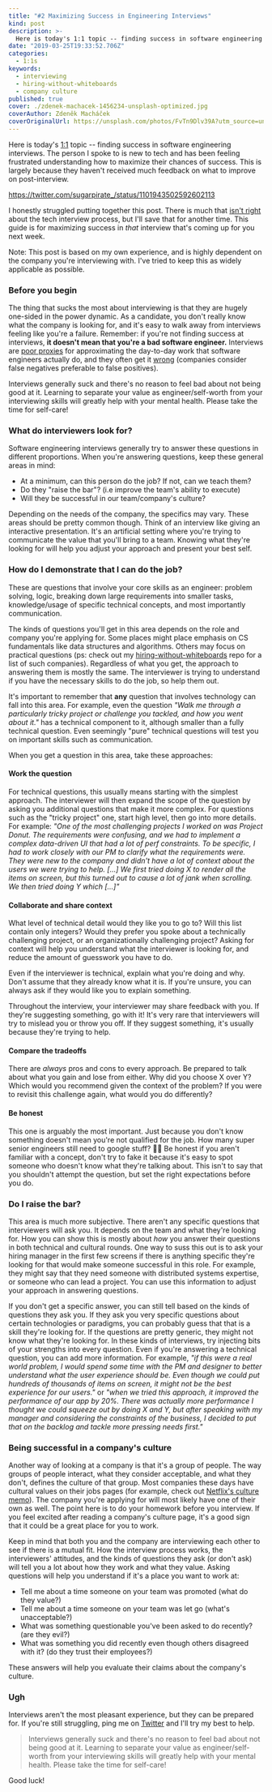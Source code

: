 ```yaml
---
title: "#2 Maximizing Success in Engineering Interviews"
kind: post
description: >-
  Here is today's 1:1 topic -- finding success in software engineering interviews. The person I spoke to is new to tech and has been feeling frustrated understanding how to maximize their chances of success. This is largely because they haven't received much feedback on what to improve on post-interview. There is much that isn't right about the tech interview process, but I'll save that post for another time. This guide is for maximizing success in that interview that's coming up for you next week.
date: "2019-03-25T19:33:52.706Z"
categories:
  - 1:1s
keywords:
  - interviewing
  - hiring-without-whiteboards
  - company culture
published: true
cover: ./zdenek-machacek-1456234-unsplash-optimized.jpg
coverAuthor: Zdeněk Macháček
coverOriginalUrl: https://unsplash.com/photos/FvTn9Dlv39A?utm_source=unsplash&utm_medium=referral&utm_content=creditCopyText
---
```


Here is today's [1:1](https://twitter.com/sugarpirate_/status/1101943502592602113) topic -- finding success in software engineering interviews. The person I spoke to is new to tech and has been feeling frustrated understanding how to maximize their chances of success. This is largely because they haven't received much feedback on what to improve on post-interview.

https://twitter.com/sugarpirate_/status/1101943502592602113

I honestly struggled putting together this post. There is much that [isn't right](https://theoutline.com/post/1166/programmers-are-confessing-their-coding-sins-to-protest-a-broken-job-interview-process?zd=1&zi=c7gde5xr) about the tech interview process, but I'll save that for another time. This guide is for maximizing success in *that* interview that's coming up for you next week.

Note: This post is based on my own experience, and is highly dependent on the company you're interviewing with. I've tried to keep this as widely applicable as possible.

### Before you begin

The thing that sucks the most about interviewing is that they are hugely one-sided in the power dynamic. As a candidate, you don't really know what the company is looking for, and it's easy to walk away from interviews feeling like you're a failure. Remember: if you're not finding success at interviews, **it doesn't mean that you're a bad software engineer.** Interviews are [poor proxies](http://blog.interviewing.io/you-cant-fix-diversity-in-tech-without-fixing-the-technical-interview/) for approximating the day-to-day work that software engineers actually do, and they often get it [wrong](https://rejected.us/) (companies consider false negatives preferable to false positives).

Interviews generally suck and there's no reason to feel bad about not being good at it. Learning to separate your value as engineer/self-worth from your interviewing skills will greatly help with your mental health. Please take the time for self-care!

### What do interviewers look for?

Software engineering interviews generally try to answer these questions in different proportions. When you're answering questions, keep these general areas in mind:

- At a minimum, can this person do the job? If not, can we teach them?
- Do they "raise the bar"? (i.e improve the team's ability to execute)
- Will they be successful in our team/company's culture?

Depending on the needs of the company, the specifics may vary. These areas should be pretty common though. Think of an interview like giving an interactive presentation. It's an artificial setting where you're trying to communicate the value that you'll bring to a team. Knowing what they're looking for will help you adjust your approach and present your best self.

### How do I demonstrate that I can do the job?

These are questions that involve your core skills as an engineer: problem solving, logic, breaking down large requirements into smaller tasks, knowledge/usage of specific technical concepts, and most importantly communication.

The kinds of questions you'll get in this area depends on the role and company you're applying for. Some places might place emphasis on CS fundamentals like data structures and algorithms. Others may focus on practical questions (ps: check out my [hiring-without-whiteboards](https://github.com/poteto/hiring-without-whiteboards) repo for a list of such companies). Regardless of what you get, the approach to answering them is mostly the same. The interviewer is trying to understand if you have the necessary skills to do the job, so help them out.

It's important to remember that **any** question that involves technology can fall into this area. For example, even the question *"Walk me through a particularly tricky project or challenge you tackled, and how you went about it."* has a technical component to it, although smaller than a fully technical question. Even seemingly "pure" technical questions will test you on important skills such as communication.

When you get a question in this area, take these approaches:

#### Work the question

For technical questions, this usually means starting with the simplest approach. The interviewer will then expand the scope of the question by asking you additional questions that make it more complex. For questions such as the "tricky project" one, start high level, then go into more details. For example: *"One of the most challenging projects I worked on was Project Donut. The requirements were confusing, and we had to implement a complex data-driven UI that had a lot of perf constraints. To be specific, I had to work closely with our PM to clarify what the requirements were. They were new to the company and didn't have a lot of context about the users we were trying to help. [...] We first tried doing X to render all the items on screen, but this turned out to cause a lot of jank when scrolling. We then tried doing Y which [...]"*

#### Collaborate and share context

What level of technical detail would they like you to go to? Will this list contain only integers? Would they prefer you spoke about a technically challenging project, or an organizationally challenging project? Asking for context will help you understand what the interviewer is looking for, and reduce the amount of guesswork you have to do.

Even if the interviewer is technical, explain what you're doing and why. Don't assume that they already know what it is. If you're unsure, you can always ask if they would like you to explain something.

Throughout the interview, your interviewer may share feedback with you. If they're suggesting something, go with it! It's very rare that interviewers will try to mislead you or throw you off. If they suggest something, it's usually because they're trying to help.

#### Compare the tradeoffs

There are *always* pros and cons to every approach. Be prepared to talk about what you gain and lose from either. Why did you choose X over Y? Which would you recommend given the context of the problem? If you were to revisit this challenge again, what would you do differently?

#### Be honest

This one is arguably the most important. Just because you don't know something doesn't mean you're not qualified for the job. How many super senior engineers still need to google stuff? 🙌🏻 Be honest if you aren't familiar with a concept, don't try to fake it because it's easy to spot someone who doesn't know what they're talking about. This isn't to say that you shouldn't attempt the question, but set the right expectations before you do.

### Do I raise the bar?

This area is much more subjective. There aren't any specific questions that interviewers will ask you. It depends on the team and what they're looking for. How you can show this is mostly about *how* you answer their questions in both technical and cultural rounds. One way to suss this out is to ask your hiring manager in the first few screens if there is anything specific they're looking for that would make someone successful in this role. For example, they might say that they need someone with distributed systems expertise, or someone who can lead a project. You can use this information to adjust your approach in answering questions.

If you don't get a specific answer, you can still tell based on the kinds of questions they ask you. If they ask you very specific questions about certain technologies or paradigms, you can probably guess that that is a skill they're looking for. If the questions are pretty generic, they might not know what they're looking for. In these kinds of interviews, try injecting bits of your strengths into every question. Even if you're answering a technical question, you can add more information. For example, *"if this were a real world problem, I would spend some time with the PM and designer to better understand what the user experience should be. Even though we could put hundreds of thousands of items on screen, it might not be the best experience for our users."* or *"when we tried this approach, it improved the performance of our app by 20%. There was actually more performance I thought we could squeeze out by doing X and Y, but after speaking with my manager and considering the constraints of the business, I decided to put that on the backlog and tackle more pressing needs first."*

### Being successful in a company's culture

Another way of looking at a company is that it's a group of people. The way groups of people interact, what they consider acceptable, and what they don't, defines the culture of that group. Most companies these days have cultural values on their jobs pages (for example, check out [Netflix's culture memo](https://jobs.netflix.com/culture)). The company you're applying for will most likely have one of their own as well. The point here is to do your homework before you interview. If you feel excited after reading a company's culture page, it's a good sign that it could be a great place for you to work.

Keep in mind that both you and the company are interviewing each other to see if there is a mutual fit. How the interview process works, the interviewers' attitudes, and the kinds of questions they ask (or don't ask) will tell you a lot about how they work and what they value. Asking questions will help you understand if it's a place you want to work at:

- Tell me about a time someone on your team was promoted (what do they value?)
- Tell me about a time someone on your team was let go (what's unacceptable?)
- What was something questionable you've been asked to do recently? (are they evil?)
- What was something you did recently even though others disagreed with it? (do they trust their employees?)

These answers will help you evaluate their claims about the company's culture.

### Ugh

Interviews aren't the most pleasant experience, but they can be prepared for. If you're still struggling, ping me on [Twitter](https://twitter.com/sugarpirate_) and I'll try my best to help.

> Interviews generally suck and there's no reason to feel bad about not being good at it. Learning to separate your value as engineer/self-worth from your interviewing skills will greatly help with your mental health. Please take the time for self-care!

Good luck!